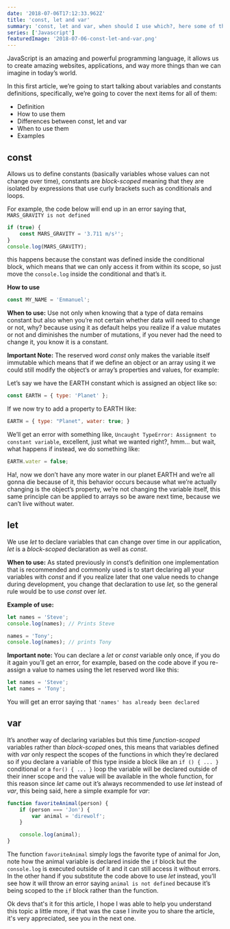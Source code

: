 ```yaml
---
date: '2018-07-06T17:12:33.962Z'
title: 'const, let and var'
summary: 'const, let and var, when should I use which?, here some of the most remarkable differences and use cases for each of them.'
series: ['Javascript']
featuredImage: '2018-07-06-const-let-and-var.png'
---
```


JavaScript is an amazing and powerful programming language, it allows us to create amazing websites, applications, and way more things than we can imagine in today’s world.

In this first article, we’re going to start talking about variables and constants definitions, specifically, we’re going to cover the next items for all of them:

-   Definition
-   How to use them
-   Differences between const, let and var
-   When to use them
-   Examples

## const

Allows us to define constants (basically variables whose values can not change over time), constants are _block-scoped_ meaning that they are isolated by expressions that use curly brackets such as conditionals and loops.

For example, the code below will end up in an error saying that, `MARS_GRAVITY is not defined`

```javascript
if (true) {
    const MARS_GRAVITY = '3.711 m/s²';
}
console.log(MARS_GRAVITY);
```

this happens because the constant was defined inside the conditional block, which means that we can only access it from within its scope, so just move the `console.log` inside the conditional and that’s it.

**How to use**

```javascript
const MY_NAME = 'Enmanuel';
```

**When to use:** Use not only when knowing that a type of data remains constant but also when you’re not certain whether data will need to change or not, why? because using it as default helps you realize if a value mutates or not and diminishes the number of mutations, if you never had the need to change it, you know it is a constant.

**Important Note:** The reserved word _const_ only makes the variable itself immutable which means that if we define an object or an array using it we could still modify the object’s or array’s properties and values, for example:

Let’s say we have the EARTH constant which is assigned an object like so:

```javascript
const EARTH = { type: 'Planet' };
```

If we now try to add a property to EARTH like:

```javascript
EARTH = { type: "Planet", water: true; }
```

We’ll get an error with something like, `Uncaught TypeError: Assignment to constant variable`, excellent, just what we wanted right?, hmm… but wait, what happens if instead, we do something like:

```javascript
EARTH.water = false;
```

Ha!, now we don’t have any more water in our planet EARTH and we’re all gonna die because of it, this behavior occurs because what we’re actually changing is the object’s property, we’re not changing the variable itself, this same principle can be applied to arrays so be aware next time, because we can’t live without water.

## let

We use _let_ to declare variables that can change over time in our application, _let_ is a _block-scoped_ declaration as well as _const_.

**When to use:** As stated previously in const’s definition one implementation that is recommended and commonly used is to start declaring all your variables with _const_ and if you realize later that one value needs to change during development, you change that declaration to use _let,_ so the general rule would be to use _const_ over _let_.

**Example of use:**

```javascript
let names = 'Steve';
console.log(names); // Prints Steve

names = 'Tony';
console.log(names); // prints Tony
```

**Important note:** You can declare a _let_ or _const_ variable only once, if you do it again you’ll get an error, for example, based on the code above if you re-assign a value to names using the let reserved word like this:

```javascript
let names = 'Steve';
let names = 'Tony';
```

You will get an error saying that `'names' has already been declared`

## var

It’s another way of declaring variables but this time _function-scoped_ variables rather than _block-scoped_ ones, this means that variables defined with _var_ only respect the scopes of the functions in which they’re declared so if you declare a variable of this type inside a block like an `if () { ... }` conditional or a `for() { ... }` loop the variable will be declared outside of their inner scope and the value will be available in the whole function, for this reason since _let_ came out it’s always recommended to use _let_ instead of _var_, this being said, here a simple example for _var_:

```javascript
function favoriteAnimal(person) {
    if (person === 'Jon') {
        var animal = 'direwolf';
    }

    console.log(animal);
}
```

The function `favoriteAnimal` simply logs the favorite type of animal for Jon, note how the animal variable is declared inside the `if` block but the `console.log` is executed outside of it and it can still access it without errors. In the other hand if you substitute the code above to use _let_ instead, you’ll see how it will throw an error saying `animal is not defined` because it’s being scoped to the `if` block rather than the function.

Ok devs that's it for this article, I hope I was able to help you understand this topic a little more, if that was the case I invite you to share the article, it's very appreciated, see you in the next one.
